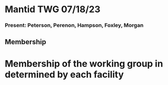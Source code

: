 # Mantid TWG 07/18/23
### Present: Peterson, Perenon, Hampson, Foxley,                         Morgan

## Membership
# Membership of the working group in determined by each facility
